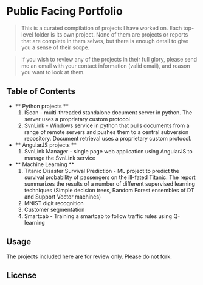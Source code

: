 # Public Facing Portfolio

> This is a curated compilation of projects I have worked on. Each top-level folder is its own project. None of them are projects or reports 
that are complete in them selves, but there is enough detail to give you a sense of their scope.

> If you wish to review any of the projects in their full glory, please send me an email with your contact information (valid email), and reason you want to look at them. 

## Table of Contents
- ** Python projects **
	1. IScan - multi-threaded standalone document server in python. The server uses a proprietary custom protocol 
	2. SvnLink - Windows service in python that pulls documents from a range of remote servers and pushes them to a central subversion repository. Document retrieval uses a proprietary custom protocol.
- ** AngularJS projects **
	1. SvnLink Manager - single page web application using AngularJS to manage the SvnLink service
- ** Machine Learning **
	1. Titanic Disaster Survival Prediction - ML project to predict the survival probability of passengers on the ill-fated Titanic. The report summarizes the results of a number of different supervised learning techniques (Simple decision trees, Random Forest ensembles of DT and Support Vector machines)
	2. MNIST digit recognition
	3. Customer segmentation 
	4. Smartcab - Training a smartcab to follow traffic rules using Q-learning

## Usage ##
The projects included here are for review only. Please do not fork.

## License ##
